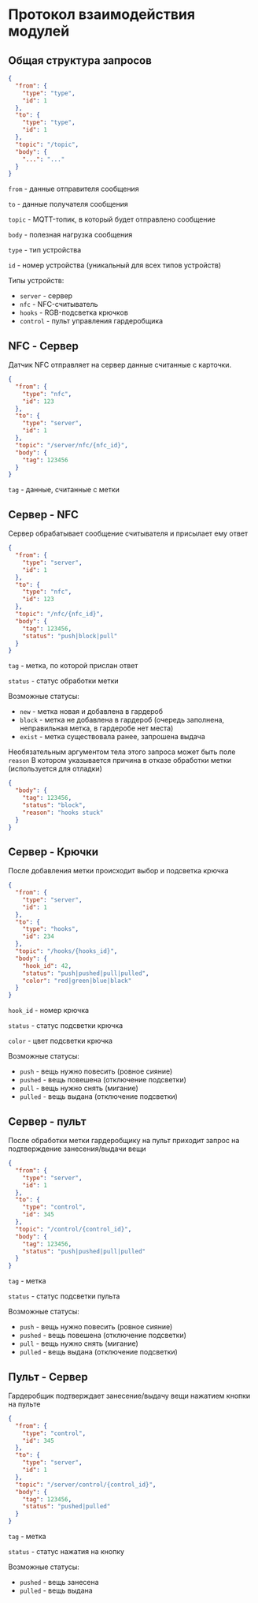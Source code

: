 # Протокол взаимодействия модулей

## Общая структура запросов
```json
{
  "from": {
    "type": "type",
    "id": 1
  },
  "to": {
    "type": "type",
    "id": 1
  },
  "topic": "/topic",
  "body": {
    "...": "..."
  }
}
```

`from` - данные отправителя сообщения

`to` - данные получателя сообщения

`topic` - MQTT-топик, в который будет отправлено сообщение

`body` - полезная нагрузка сообщения

`type` - тип устройства

`id` - номер устройства (уникальный для всех типов устройств)

Типы устройств:
* `server` - сервер 
* `nfc` - NFC-считыватель
* `hooks` - RGB-подсветка крючков
* `control` - пульт управления гардеробщика

## NFC - Сервер

Датчик NFC отправляет на сервер данные считанные с карточки.

```json
{
  "from": {
    "type": "nfc",
    "id": 123
  },
  "to": {
    "type": "server",
    "id": 1
  },
  "topic": "/server/nfc/{nfc_id}",
  "body": {
    "tag": 123456
  }
}
```

`tag` - данные, считанные с метки

## Сервер - NFC

Сервер обрабатывает сообщение считывателя и присылает ему ответ 

```json
{
  "from": {
    "type": "server",
    "id": 1
  },
  "to": {
    "type": "nfc",
    "id": 123
  },
  "topic": "/nfc/{nfc_id}",
  "body": {
    "tag": 123456,
    "status": "push|block|pull"
  }
}
```

`tag` - метка, по которой прислан ответ

`status` - статус обработки метки

Возможные статусы:
* `new` - метка новая и добавлена в гардероб
* `block` - метка не добавлена в гардероб (очередь заполнена, неправильная метка, в гардеробе нет места)
* `exist` - метка существовала ранее, запрошена выдача

Необязательным аргументом тела этого запроса может быть поле `reason`
В котором указывается причина в отказе обработки метки (используется для отладки)

```json
{
  "body": {
    "tag": 123456,
    "status": "block",
    "reason": "hooks stuck"
  }
}
```

## Сервер - Крючки

После добавления метки происходит выбор и подсветка крючка

```json
{
  "from": {
    "type": "server",
    "id": 1
  },
  "to": {
    "type": "hooks",
    "id": 234
  },
  "topic": "/hooks/{hooks_id}",
  "body": {
    "hook_id": 42,
    "status": "push|pushed|pull|pulled",
    "color": "red|green|blue|black"
  }
}
```

`hook_id` - номер крючка

`status` - статус подсветки крючка

`color` - цвет подсветки крючка

Возможные статусы:
* `push` - вещь нужно повесить (ровное сияние)
* `pushed` - вещь повешена (отключение подсветки)
* `pull` - вещь нужно снять (мигание)
* `pulled` - вещь выдана (отключение подсветки)

## Сервер - пульт

После обработки метки гардеробщику на пульт приходит запрос на подтверждение занесения/выдачи вещи 

```json
{
  "from": {
    "type": "server",
    "id": 1
  },
  "to": {
    "type": "control",
    "id": 345
  },
  "topic": "/control/{control_id}",
  "body": {
    "tag": 123456,
    "status": "push|pushed|pull|pulled"
  }
}
```

`tag` - метка 

`status` - статус подсветки пульта

Возможные статусы:
* `push` - вещь нужно повесить (ровное сияние)
* `pushed` - вещь повешена (отключение подсветки)
* `pull` - вещь нужно снять (мигание)
* `pulled` - вещь выдана (отключение подсветки)

## Пульт - Сервер

Гардеробщик подтверждает занесение/выдачу вещи нажатием кнопки на пульте

```json
{
  "from": {
    "type": "control",
    "id": 345
  },
  "to": {
    "type": "server",
    "id": 1
  },
  "topic": "/server/control/{control_id}",
  "body": {
    "tag": 123456,
    "status": "pushed|pulled"
  }
}
```

`tag` - метка

`status` - статус нажатия на кнопку

Возможные статусы:
* `pushed` - вещь занесена
* `pulled` - вещь выдана
